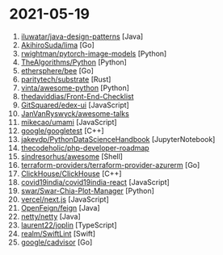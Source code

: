 # 2021-05-19

1. [iluwatar/java-design-patterns](https://github.com/iluwatar/java-design-patterns "Design patterns implemented in Java") [Java]
2. [AkihiroSuda/lima](https://github.com/AkihiroSuda/lima "Lima: Linux-on-Mac (macOS subsystem for Linux, containerd for Mac)") [Go]
3. [rwightman/pytorch-image-models](https://github.com/rwightman/pytorch-image-models "PyTorch image models, scripts, pretrained weights -- ResNet, ResNeXT, EfficientNet, EfficientNetV2, NFNet, Vision Transformer, MixNet, MobileNet-V3/V2, RegNet, DPN, CSPNet, and more") [Python]
4. [TheAlgorithms/Python](https://github.com/TheAlgorithms/Python "All Algorithms implemented in Python") [Python]
5. [ethersphere/bee](https://github.com/ethersphere/bee "Bee is a Swarm client implemented in Go. It’s the basic building block for the Swarm network: a private; decentralized; censorship-resistant and self-sustaining network for storing your (application) data.") [Go]
6. [paritytech/substrate](https://github.com/paritytech/substrate "Substrate: The platform for blockchain innovators") [Rust]
7. [vinta/awesome-python](https://github.com/vinta/awesome-python "A curated list of awesome Python frameworks, libraries, software and resources") [Python]
8. [thedaviddias/Front-End-Checklist](https://github.com/thedaviddias/Front-End-Checklist "🗂 The perfect Front-End Checklist for modern websites and meticulous developers") 
9. [GitSquared/edex-ui](https://github.com/GitSquared/edex-ui "A cross-platform, customizable science fiction terminal emulator with advanced monitoring & touchscreen support.") [JavaScript]
10. [JanVanRyswyck/awesome-talks](https://github.com/JanVanRyswyck/awesome-talks "Awesome online talks and screencasts") 
11. [mikecao/umami](https://github.com/mikecao/umami "Umami is a simple, fast, website analytics alternative to Google Analytics.") [JavaScript]
12. [google/googletest](https://github.com/google/googletest "GoogleTest - Google Testing and Mocking Framework") [C++]
13. [jakevdp/PythonDataScienceHandbook](https://github.com/jakevdp/PythonDataScienceHandbook "Python Data Science Handbook: full text in Jupyter Notebooks") [JupyterNotebook]
14. [thecodeholic/php-developer-roadmap](https://github.com/thecodeholic/php-developer-roadmap "This is PHP Developer Roadmap") 
15. [sindresorhus/awesome](https://github.com/sindresorhus/awesome "😎 Awesome lists about all kinds of interesting topics") [Shell]
16. [terraform-providers/terraform-provider-azurerm](https://github.com/terraform-providers/terraform-provider-azurerm "Terraform provider for Azure Resource Manager") [Go]
17. [ClickHouse/ClickHouse](https://github.com/ClickHouse/ClickHouse "ClickHouse® is a free analytics DBMS for big data") [C++]
18. [covid19india/covid19india-react](https://github.com/covid19india/covid19india-react "Tracking the impact of COVID-19 in India") [JavaScript]
19. [swar/Swar-Chia-Plot-Manager](https://github.com/swar/Swar-Chia-Plot-Manager "This is a Cross-Platform Plot Manager for Chia Plotting that is simple, easy-to-use, and reliable.") [Python]
20. [vercel/next.js](https://github.com/vercel/next.js "The React Framework") [JavaScript]
21. [OpenFeign/feign](https://github.com/OpenFeign/feign "Feign makes writing java http clients easier") [Java]
22. [netty/netty](https://github.com/netty/netty "Netty project - an event-driven asynchronous network application framework") [Java]
23. [laurent22/joplin](https://github.com/laurent22/joplin "Joplin - an open source note taking and to-do application with synchronization capabilities for Windows, macOS, Linux, Android and iOS. Forum: https://discourse.joplinapp.org/") [TypeScript]
24. [realm/SwiftLint](https://github.com/realm/SwiftLint "A tool to enforce Swift style and conventions.") [Swift]
25. [google/cadvisor](https://github.com/google/cadvisor "Analyzes resource usage and performance characteristics of running containers.") [Go]

